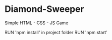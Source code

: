 # Diamond-Sweeper
Simple HTML - CSS - JS Game

RUN 'npm install' in project folder
RUN 'npm start' 
